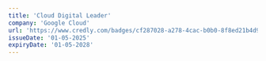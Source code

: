 ```yaml
---
title: 'Cloud Digital Leader'
company: 'Google Cloud'
url: 'https://www.credly.com/badges/cf287028-a278-4cac-b0b0-8f8ed21b4d9b/public_url'
issueDate: '01-05-2025'
expiryDate: '01-05-2028'
---
```

